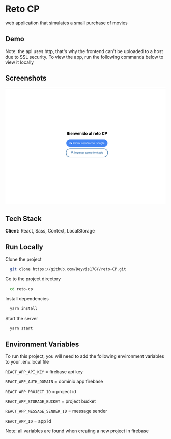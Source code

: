 # Reto CP

web application that simulates a small purchase of movies

## Demo

Note: the api uses http, that's why the frontend can't be uploaded to a host due to SSL security.
To view the app, run the following commands below to view it locally

## Screenshots

![App Screenshot](docs/login.png)

## Tech Stack

**Client:** React, Sass, Context, LocalStorage

## Run Locally

Clone the project

```bash
  git clone https://github.com/Deyvis17GY/reto-CP.git
```

Go to the project directory

```bash
  cd reto-cp
```

Install dependencies

```bash
  yarn install
```

Start the server

```bash
  yarn start
```

## Environment Variables

To run this project, you will need to add the following environment variables to your .env.local file

`REACT_APP_API_KEY` = firebase api key

`REACT_APP_AUTH_DOMAIN` = dominio app firebase

`REACT_APP_PROJECT_ID` = project id

`REACT_APP_STORAGE_BUCKET` = project bucket

`REACT_APP_MESSAGE_SENDER_ID` = message sender

`REACT_APP_ID` = app id

Note: all variables are found when creating a new project in firebase
